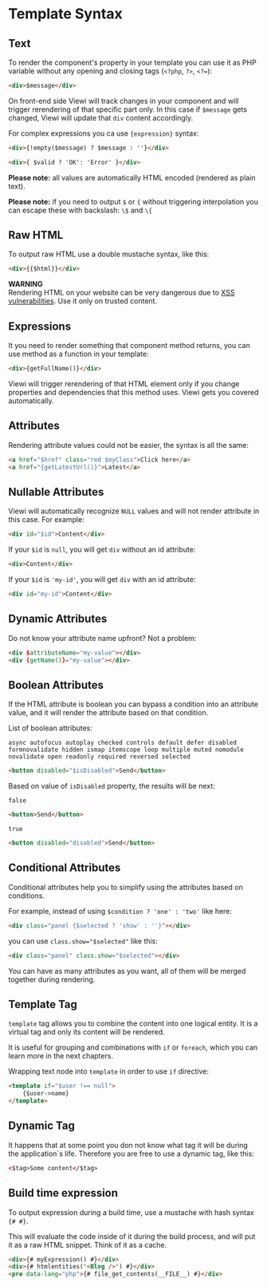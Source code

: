 # Template Syntax

## Text

To render the component's property in your template you can use it as PHP variable without any opening and closing tags (`<?php`, `?>`, `<?=`):

```html
<div>$message</div>
```

On front-end side Viewi will track changes in your component and will trigger rerendering of that specific part only. In this case if `$message` gets changed, Viewi will update that `div` content accordingly.

For complex expressions you ca use `{expression}` syntax:

```html
<div>{!empty($message) ? $message : ''}</div>
```

```html
<div>{ $valid ? 'OK': 'Error' }</div>
```

**Please note:** all values are automatically HTML encoded (rendered as plain text).

**Please note:** if you need to output `$` or `{` without triggering interpolation you can escape these with backslash: `\$` and `\{`

## Raw HTML

To output raw HTML use a double mustache syntax, like this:

```html
<div>{{$html}}</div>
```

**WARNING**  
Rendering HTML on your website can be very dangerous due to <a target="_blank" href="https://en.wikipedia.org/wiki/Cross-site_scripting" rel="noopener noreferrer">XSS vulnerabilities</a>. Use it only on trusted content.

## Expressions

It you need to render something that component method returns, you can use method as a function in your template:

```html
<div>{getFullName()}</div>
```

Viewi will trigger rerendering of that HTML element only if you change properties and dependencies that this method uses. Viewi gets you covered automatically.

## Attributes

Rendering attribute values could not be easier, the syntax is all the same:

```html
<a href="$href" class="red $myClass">Click here</a>
<a href="{getLatestUrl()}">Latest</a>
```

## Nullable Attributes

Viewi will automatically recognize `NULL` values and will not render attribute in this case. For example:

```html
<div id="$id">Content</div>
```

If your `$id` is `null`, you will get `div` without an id attribute:

```html
<div>Content</div>
```

If your `$id` is `'my-id'`, you will get `div` with an id attribute:

```html
<div id="my-id">Content</div>
```

## Dynamic Attributes

Do not know your attribute name upfront? Not a problem:

```html
<div $attributeName="my-value"></div>
<div {getName()}="my-value"></div>
```

## Boolean Attributes

If the HTML attribute is boolean you can bypass a condition into an attribute value, and it will render the attribute based on that condition. 

List of boolean attributes: 

```
async autofocus autoplay checked controls default defer disabled formnovalidate hidden ismap itemscope loop multiple muted nomodule novalidate open readonly required reversed selected
```

```html
<button disabled="$isDisabled">Send</button>
```

Based on value of `isDisabled` property, the results will be next:

`false`

```html
<button>Send</button>
```

`true`

```html
<button disabled="disabled">Send</button>
```

## Conditional Attributes

Conditional attributes help you to simplify using the attributes based on conditions. 

For example, instead of using `$condition ? 'one' : 'two'` like here:

```html
<div class="panel {$selected ? 'show' : ''}"></div>
```

you can use `class.show="$selected"` like this:

```html
<div class="panel" class.show="$selected"></div>
```

You can have as many attributes as you want, all of them will be merged together during rendering.

## Template Tag

`template` tag allows you to combine the content into one logical entity. It is a virtual tag and only its content will be rendered.

It is useful for grouping and combinations with `if` or `foreach`, which you can learn more in the next chapters.

Wrapping text node into `template` in order to use `if` directive:

```html
<template if="$user !== null">
    {$user->name}
</template>
```

## Dynamic Tag

It happens that at some point you don not know what tag it will be during the application`s life. Therefore you are free to use a dynamic tag, like this:

```html
<$tag>Some content</$tag>
```

## Build time expression

To output expression during a build time, use a mustache with hash syntax `{# #}`.

This will evaluate the code inside of it during the build process, and will put it as a raw HTML snippet. Think of it as a cache.

```html
<div>{# myExpression() #}</div>
<div>{# htmlentities('<Blog />') #}</div>
<pre data-lang="php">{# file_get_contents(__FILE__) #}</div>
```
